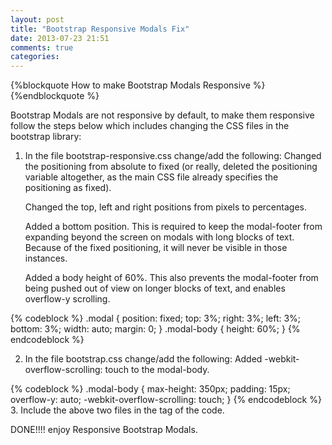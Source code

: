 ```yaml
---
layout: post
title: "Bootstrap Responsive Modals Fix"
date: 2013-07-23 21:51
comments: true
categories: 
---
```


{%blockquote How to make Bootstrap Modals Responsive %}
{%endblockquote %}

Bootstrap Modals are not responsive by default, to make them responsive follow the steps below which includes changing the CSS files in the bootstrap library:

1. In the file bootstrap-responsive.css change/add the following:
	Changed the positioning from absolute to fixed (or really, deleted the positioning variable altogether, as the main CSS file already 		specifies the positioning as fixed).

	Changed the top, left and right positions from pixels to percentages.

	Added a bottom position. This is required to keep the modal-footer from expanding beyond the screen on modals with long blocks of 		text. Because of the fixed positioning, it will never be visible in those instances.

	Added a body height of 60%. This also prevents the modal-footer from being pushed out of view on longer blocks of text, and enables 		overflow-y scrolling.

{% codeblock %}
.modal {
position: fixed;
top: 3%;
right: 3%;
left: 3%;
bottom: 3%;
width: auto;
margin: 0;
}
.modal-body {
height: 60%;
}
{% endcodeblock %}


2. In the file bootstrap.css change/add the following:
	Added -webkit-overflow-scrolling: touch to the modal-body.

{% codeblock %}
.modal-body {
max-height: 350px;
padding: 15px;
overflow-y: auto;
-webkit-overflow-scrolling: touch;
}
{% endcodeblock %}
3. Include the above two files in the <head> tag of the code.

DONE!!!! enjoy Responsive Bootstrap Modals.
